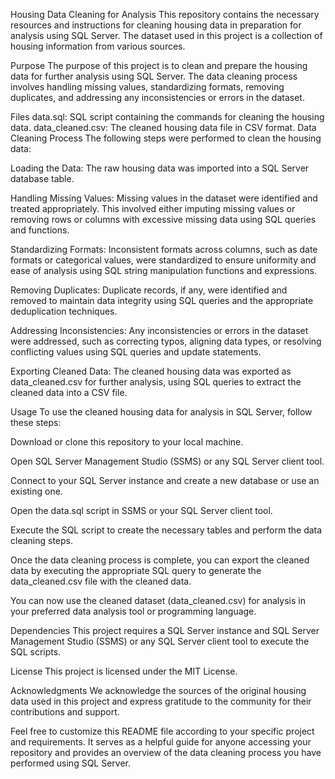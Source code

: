 Housing Data Cleaning for Analysis
This repository contains the necessary resources and instructions for cleaning housing data in preparation for analysis using SQL Server. The dataset used in this project is a collection of housing information from various sources.

Purpose
The purpose of this project is to clean and prepare the housing data for further analysis using SQL Server. The data cleaning process involves handling missing values, standardizing formats, removing duplicates, and addressing any inconsistencies or errors in the dataset.

Files
data.sql: SQL script containing the commands for cleaning the housing data.
data_cleaned.csv: The cleaned housing data file in CSV format.
Data Cleaning Process
The following steps were performed to clean the housing data:

Loading the Data: The raw housing data was imported into a SQL Server database table.

Handling Missing Values: Missing values in the dataset were identified and treated appropriately. This involved either imputing missing values or removing rows or columns with excessive missing data using SQL queries and functions.

Standardizing Formats: Inconsistent formats across columns, such as date formats or categorical values, were standardized to ensure uniformity and ease of analysis using SQL string manipulation functions and expressions.

Removing Duplicates: Duplicate records, if any, were identified and removed to maintain data integrity using SQL queries and the appropriate deduplication techniques.

Addressing Inconsistencies: Any inconsistencies or errors in the dataset were addressed, such as correcting typos, aligning data types, or resolving conflicting values using SQL queries and update statements.

Exporting Cleaned Data: The cleaned housing data was exported as data_cleaned.csv for further analysis, using SQL queries to extract the cleaned data into a CSV file.

Usage
To use the cleaned housing data for analysis in SQL Server, follow these steps:

Download or clone this repository to your local machine.

Open SQL Server Management Studio (SSMS) or any SQL Server client tool.

Connect to your SQL Server instance and create a new database or use an existing one.

Open the data.sql script in SSMS or your SQL Server client tool.

Execute the SQL script to create the necessary tables and perform the data cleaning steps.

Once the data cleaning process is complete, you can export the cleaned data by executing the appropriate SQL query to generate the data_cleaned.csv file with the cleaned data.

You can now use the cleaned dataset (data_cleaned.csv) for analysis in your preferred data analysis tool or programming language.

Dependencies
This project requires a SQL Server instance and SQL Server Management Studio (SSMS) or any SQL Server client tool to execute the SQL scripts.

License
This project is licensed under the MIT License.

Acknowledgments
We acknowledge the sources of the original housing data used in this project and express gratitude to the community for their contributions and support.

Feel free to customize this README file according to your specific project and requirements. It serves as a helpful guide for anyone accessing your repository and provides an overview of the data cleaning process you have performed using SQL Server.
